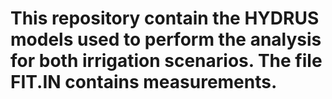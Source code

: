 # This repository contain the HYDRUS models used to perform the analysis for both irrigation scenarios. The file FIT.IN contains measurements.
